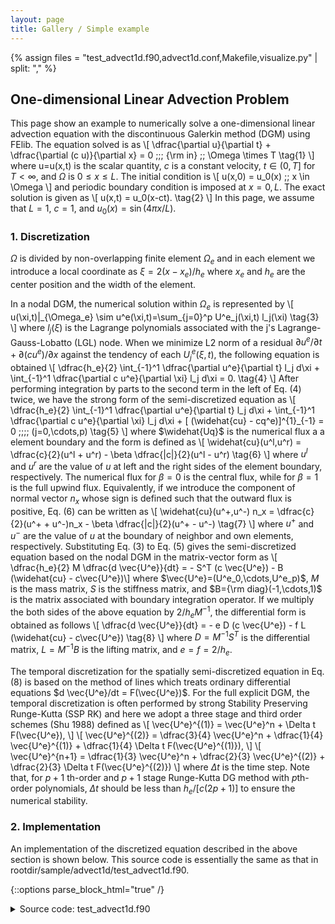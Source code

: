 ```yaml
---
layout: page
title: Gallery / Simple example
---
```


{% assign files = "test_advect1d.f90,advect1d.conf,Makefile,visualize.py" | split: "," %}

## One-dimensional Linear Advection Problem

This page show an example 
to numerically solve a one-dimensional linear advection equation 
with the discontinuous Galerkin method (DGM) using FElib. 
The equation solved is as 
\\[ \dfrac{\partial u}{\partial t} + \dfrac{\partial (c u)}{\partial x} = 0  \;\;\; {\rm in} \;\; \Omega \times T \tag{1} \\]
where
u=u(x,t) is the scalar quantity, $c$ is a constant velocity, 
$t \in (0,T]$ for $T < \infty$, and $\Omega$ is $0 \le x \le L$. 
The initial condition is
\\[ u(x,0) = u_0(x) \;\; x \in \Omega \\]
and periodic boundary condition is imposed at $x=0, L$. 
The exact solution is given as
\\[ u(x,t) = u_0(x-ct). \tag{2} \\]
In this page, we assume that $L=1$, $c=1$, and $u_0(x)=\sin(4 \pi x/L)$.

### 1. Discretization

$\Omega$ is divided by non-overlapping finite element $\Omega_e$ 
and in each element we introduce a local coordinate as $\xi=2(x-x_e)/h_e$
where $x_e$ and $h_e$ are the center position and the width of the element.

In a nodal DGM, 
the numerical solution within $\Omega_e$ is represented by
\\[ u(\xi,t)|\_{\Omega_e} \sim u^e(\xi,t)=\sum_{j=0}^p U^e_j(\xi,t) l_j(\xi) \tag{3} \\] 
where $l_j(\xi)$ is the Lagrange polynomials associated with the j's Lagrange-Gauss-Lobatto (LGL) node. 
When we minimize L2 norm of a residual $\partial u^e/\partial t + \partial (c u^e)/\partial x$  against the tendency of each $U^e_j(\xi,t)$, 
the following equation is obtained
\\[ \dfrac{h_e}{2} \int_{-1}^1 \dfrac{\partial u^e}{\partial t} l_j d\xi +  \int_{-1}^1 \dfrac{\partial c u^e}{\partial \xi} l_j d\xi  = 0. \tag{4}  \\]
After performing integration by parts to the second term in the left of Eq. (4) twice, 
we have the strong form of the semi-discretized equation as
\\[ \dfrac{h_e}{2} \int_{-1}^1 \dfrac{\partial u^e}{\partial t} l_j d\xi +  \int_{-1}^1 \dfrac{\partial c u^e}{\partial \xi} l_j d\xi  + [ (\widehat{cu} - cq^e)]^{1}_{-1} = 0   \;\;\;\; (j=0,\cdots,p) \tag{5} \\]
where
$\widehat{Uq}$ is the numerical flux a a element boundary 
and the form is defined as
\\[ \widehat{cu}(u^l,u^r) = \dfrac{c}{2}(u^l + u^r) - \beta \dfrac{|c|}{2}(u^l - u^r) \tag{6} \\]
where $u^l$ and $u^r$ are the value of $u$ at left and the right sides of the element boundary, respectively.
The numerical flux for $\beta=0$ is the central flux,  while for $\beta=1$ is the full upwind flux. 
Equivalently, if we introduce the component of normal vector $n_x$ whose sign is defined such that the outward flux is positive, 
Eq. (6) can be written as 
\\[ \widehat{cu}(u^+,u^-) n_x  = \dfrac{c}{2}(u^+ + u^-)n_x - \beta \dfrac{|c|}{2}(u^+ - u^-) \tag{7} \\]
where $u^+$ and $u^-$ are the value of $u$ at the boundary of neighbor and own elements, respectively. 
Substituting Eq. (3) to Eq. (5) gives the semi-discretized equation based on the nodal DGM 
in the matrix-vector form as
\\[ \dfrac{h_e}{2} M \dfrac{d \vec{U^e}}{dt} = - S^T (c \vec{U^e}) - B (\widehat{cu} - c\vec{U^e})\\]
where
$\vec{U^e}=(U^e_0,\cdots,U^e_p)$, 
$M$ is the mass matrix, $S$ is the stiffness matrix, and $B={\rm diag}(-1,\cdots,1)$ is the matrix associated with boundary integration operator. 
If we multiply the both sides of the above equation by $2/h_e M^{-1}$, 
the differential form is obtained as follows
\\[ \dfrac{d \vec{U^e}}{dt} = - e D (c \vec{U^e}) -  f L (\widehat{cu} - c\vec{U^e}) \tag{8} \\]
where
$D=M^{-1} S^T$ is the differential matrix, 
$L=M^{-1} B$ is the lifting matrix, and $e=f=2/h_e$.  

The temporal discretization for the spatially semi-discretized equation in Eq. (8) is based on the method of lines 
which treats ordinary differential equations $d \vec{U^e}/dt = F(\vec{U^e})$.
For the full explicit DGM, 
the temporal discretization is often performed by strong Stability Preserving Runge-Kutta (SSP RK) 
and here we adopt a three stage and third order schemes (Shu 1988) defined as 
\\[ \vec{U^e}^{(1)} = \vec{U^e}^n + \Delta t  F(\vec{U^e}),  \\] 
\\[ \vec{U^e}^{(2)} = \dfrac{3}{4} \vec{U^e}^n + \dfrac{1}{4} \vec{U^e}^{(1)} + \dfrac{1}{4} \Delta t  F(\vec{U^e}^{(1)}),  \\] 
\\[ \vec{U^e}^{n+1} = \dfrac{1}{3} \vec{U^e}^n + \dfrac{2}{3} \vec{U^e}^{(2)} + \dfrac{2}{3} \Delta t  F(\vec{U^e}^{(2)})  \\]
where $\Delta t$ is the time step. 
Note that, for $p+1$ th-order and $p+1$ stage Runge-Kutta DG method with $p$th-order polynomials, 
$\Delta t$ should be less than $h_e/[c(2p+1)]$ to ensure the numerical stability.


### 2. Implementation

An implementation of the discretized equation described in the above section is shown below.
This source code is essentially the same as that in rootdir/sample/advect1d/test_advect1d.f90. 

{::options parse_block_html="true" /}

<details><summary markdown="span">Source code: test_advect1d.f90</summary>
```Fortran
#include "scalelib.h"
program linear_adv_eq
  use scale_precision
  use scale_io
  use scale_prc
  use scale_sparsemat
  use scale_element_base
  use scale_element_line
  use scale_localmesh_1d
  use scale_mesh_linedom1d
  use scale_meshfield_base
  use scale_meshfieldcomm_base
  use scale_meshfieldcomm_1d
  use scale_file_history_meshfield
  use scale_file_history 
  use scale_time_manager  
  use scale_timeint_rk
  implicit none
  !-----------------------------------------------------------------------------

  real(RP), parameter :: dom_xmin = 0.0_RP, dom_xmax = 1.0_RP
  real(RP), parameter :: c = 1.0_RP 
  real(RP) :: beta = 1.0_RP

  type(LineElement)  :: refElem
  type(SparseMat) :: Dx, Lift
  type(MeshLineDom1D), target :: mesh
  type(LocalMesh1D), pointer :: lcmesh

  type(MeshField1D), target :: u

  type(MeshFieldComm1D) :: fields_comm
  type(MeshFieldContainer) :: field_list(1)

  type(timeint_rk), allocatable :: tinteg_lc(:)
  integer :: nowstep
  integer :: rkstage
  integer :: tintbuf_ind
  integer, parameter :: RKVAR_U = 1

  integer :: n
  integer :: ke
  integer :: HST_ID
  !-----------------------------------------------------------------------------

  call init()
  call set_initcond()

  do nowstep=1, TIME_NSTEP
    do rkstage=1, tinteg_lc(1)%nstage
    
      !* Exchange halo data
      call fields_comm%Put(field_list, 1)
      call fields_comm%Exchange()
      call fields_comm%Get(field_list, 1)

      !* Update prognostic variables
      do n=1, mesh%LOCAL_MESH_NUM
        lcmesh => mesh%lcmesh_list(n)
        tintbuf_ind = tinteg_lc(n)%tend_buf_indmap(rkstage)      

        call cal_tend( tinteg_lc(n)%tend_buf2D_ex(:,:,RKVAR_U,tintbuf_ind), &
          u%local(n)%val, lcmesh, lcmesh%refElem1D                          )
 
        call tinteg_lc(n)%Advance( rkstage, u%local(n)%val, RKVAR_U,            &
                                   1, lcmesh%refElem%Np, lcmesh%NeS, lcmesh%NeE )
      end do
    end do

    !* Advance time
    call TIME_manager_advance()    
    call FILE_HISTORY_set_nowdate( TIME_NOWDATE, TIME_NOWSUBSEC, TIME_NOWSTEP )

    !* Output
    call FILE_HISTORY_meshfield_put(HST_ID, u)
    call FILE_HISTORY_meshfield_write()
  end do

  call final()

contains
  subroutine cal_tend( dudt, u_, lmesh, elem )
    implicit none

    class(LocalMesh1D), intent(in) :: lmesh
    class(ElementBase1D), intent(in) :: elem
    real(RP), intent(out) :: dudt(elem%Np,lmesh%NeA)
    real(RP), intent(in)  :: u_(elem%Np,lmesh%NeA)

    real(RP) :: Fx(elem%Np), LiftDelFlx(elem%Np)
    real(RP) :: del_flux(elem%NfpTot,lmesh%Ne)
    !------------------------------------------------------------------------

    call cal_del_flux_dyn( del_flux,           & ! (out)
      u_, lmesh%normal_fn(:,:,1),              & ! (in)
      lmesh%vmapM, lmesh%vmapP, lmesh, elem )    ! (in)

    do ke = lmesh%NeS, lmesh%NeE
      call sparsemat_matmul(Dx, c * u_(:,ke), Fx)
      call sparsemat_matmul(Lift, lmesh%Fscale(:,ke) * del_flux(:,ke), LiftDelFlx)
      dudt(:,ke) = - ( lmesh%Escale(:,ke,1,1) * Fx(:) + LiftDelFlx )
    end do

    return
  end subroutine cal_tend

  subroutine cal_del_flux_dyn( del_flux, u_, nx, vmapM, vmapP, lmesh, elem )
    implicit none

    class(LocalMesh1D), intent(in) :: lmesh
    class(ElementBase1D), intent(in) :: elem  
    real(RP), intent(out) ::  del_flux(elem%NfpTot*lmesh%Ne)
    real(RP), intent(in) ::  u_(elem%Np*lmesh%NeA) 
    real(RP), intent(in) :: nx(elem%NfpTot*lmesh%Ne)
    integer, intent(in) :: vmapM(elem%NfpTot*lmesh%Ne)
    integer, intent(in) :: vmapP(elem%NfpTot*lmesh%Ne)
     
    integer :: i, iP, iM
    !------------------------------------------------------------------------

    do i=1, elem%NfpTot*lmesh%Ne
      iM = vmapM(i); iP = vmapP(i)

      del_flux(i) = 0.5_RP * ( c * ( u_(iP) - u_(iM) ) * nx(i)     &
                             - beta * abs(c) * ( u_(iP) - u_(iM) ) )
    end do

    return
  end subroutine cal_del_flux_dyn

  subroutine set_initcond()
    use scale_const, only: PI => CONST_PI
    implicit none
    !-------------------------------------------------

    do n=1, mesh%LOCAL_MESH_NUM
      lcmesh => mesh%lcmesh_list(n)
      do ke=lcmesh%NeS, lcmesh%NeE
        u%local(n)%val(:,ke) = sin( 4.0_RP * PI * lcmesh%pos_en(:,ke,1) / ( dom_xmax - dom_xmin ) )
      end do
    end do

    call FILE_HISTORY_meshfield_put(HST_ID, u)
    call FILE_HISTORY_meshfield_write()   

    return
  end subroutine set_initcond

  subroutine init()
    use scale_calendar
    implicit none  

    integer :: NeGX      = 8
    integer :: PolyOrder = 4
    character(len=H_MID) :: TINTEG_SCHEME_TYPE  = 'ERK_SSP_3s3o'

    namelist /PARAM_ADVECT1D/ &
      NeGX, PolyOrder,        &
      TINTEG_SCHEME_TYPE,     &
      beta
        
    integer :: comm, myrank, nprocs
    logical :: ismaster      
    integer :: ierr
    !---------------------------------

    call PRC_MPIstart( comm )
    call PRC_SINGLECOM_setup( comm,    & ! [IN]
      nprocs, myrank, ismaster )         ! [OUT]
    
    call PRC_ERRHANDLER_setup( .false., ismaster ) ! [IN]
    
    call IO_setup( "advect1d.conf", allow_noconf = .true. )
    call IO_LOG_setup( myrank, ismaster )  
    
    rewind(IO_FID_CONF)
    read(IO_FID_CONF,nml=PARAM_ADVECT1D,iostat=ierr)
    if( ierr > 0 ) then !--- fatal error
       LOG_ERROR("init",*) 'Not appropriate names in namelist PARAM_TEST. Check!'
       call PRC_abort
    endif
    LOG_NML(PARAM_ADVECT1D)

    
    call CALENDAR_setup
    call TIME_manager_Init

    !--

    call refElem%Init( PolyOrder, .false. )
    call Dx%Init( refElem%Dx1 )
    call Lift%Init( refElem%Lift )

    call mesh%Init( NeGX, dom_xmin, dom_xmax, refElem, 1 )
    call mesh%Generate()

    call u%Init( "u", "1", mesh )
    call fields_comm%Init( 1, 0, mesh )
    field_list(1)%field1d => u

    call FILE_HISTORY_meshfield_setup( mesh )
    call FILE_HISTORY_reg( u%varname, "u", u%unit, HST_ID, dim_type='X')

    allocate( tinteg_lc(mesh%LOCAL_MESH_NUM) )
    do n=1, mesh%LOCAL_MESH_NUM
      lcmesh => mesh%lcmesh_list(n)
      call tinteg_lc(n)%Init( TINTEG_SCHEME_TYPE, TIME_DTSEC, 1,      &
                              2, (/ lcmesh%refElem%Np, lcmesh%NeA /)  )
    end do

    return
  end subroutine init

  subroutine final()
    implicit none
    !---------------------------------

    call FILE_HISTORY_meshfield_finalize()
    
    call u%Final()
    call fields_comm%Final()
    call mesh%Final()
    call Dx%Final(); call Lift%Final()    
    call refElem%Final()

    call TIME_manager_Final()
    call PRC_MPIfinish()

    return
  end subroutine final

end program linear_adv_eq
```
</details>
<br/>

{::options parse_block_html="false" /}

### 3. Build and Execution

- Build FElib following [install document]({{ '/documents/install.html' | relative_url }}). 
   Note that the environment variables set here are also used in subsequent steps.  

- Make a new directory in rootdir/sample/, and copy the following four files: 
{% for ver in files %}
  * [{{ ver }}]({{'/gallery/simple/linear_advection_1d/' | relative_url}}/{{ver}}) 
{% endfor %}

- Execute `% make` to compile test_advect1d.f90. 
  After this step, a binary file (test_advect1d) will be obtained.

- Execute `% make run` to run the program with advect1d.conf. 
  If this step succeeds, history.pe000000.nc will be output.

- Execute `% make vis` to visualize the simulation result. 
  By this command, the python script will generate advect1D.mp4.


Simulation paramters in advect1d.conf are configured as folllows:

- As for the spatial discretization, the number of element is 16 and the polynominal order ($p$) is 3.

- The integration period is $T=5$ and the timestep is $\Delta t=0.005$. 

### 4. Result

<div class="container">
  <div class="item">
   Left animation shows the simulation result for the parameters mentioned above.
   The numerical solution accurately maintins the sine curve of the inital condition. 
   Initial profile are simply moved with about the advected speed (U=1)  
   and the change in the amplitude of wave is quite small. 
  </div>
  <div class="item">  
    <div class="youtube">
      <iframe  width="448" height="252" src="https://www.youtube.com/embed/{{ site.data.gallery.1d_linear_advection_movie_id }}?rel=0" frameborder="0" allowfullscreen></iframe>
    </div>
  </div>
</div>

Although the details of numerical behavior associated with high-order DGM are not described here (see excercise described below), 
we can verify the $L^2$ error norm for $p=3$ and the linear advection equation with $C^\infty$ initial profile 
decreases with $O(h_e^4)$ (i.e., the fourth-order accuracy) 
when the element size decreases. 
This convergence rate is mainly related to the interpolation.

### 5. Exercise

- Change initial condition

  In this example, as an initial condition, 
  we set a sine wave with $C^\infty$. 
  Thus, when the polynomial order increases or the element size decreases, 
  the numerical solution rapidly converges.
  If we give a cosine bell or top-hat function which cannot be infinitely differentiated, 
  the numerical behaviors observed in the advected profile will be dramatically changed. 
  Confirm these behaviros by modifiying lines of source code in which the initial condition is set. 

- Investigate convergence rate of numerical solution

  Because the exact solution of the linear advection problem can be obtained at any time by Eq. (2), 
  we can easily investigate the numerical errors with the discretization. 
  For the detail of the source code, please see  rootdir/sample/advection1d/test_advect1d.f90. 

- Confirm effect of disspation with full upwinding numerical flux

  In section 4, 
  we show the results for the case of the full upwinding numerical flux ($\beta=1$ in Eq. (6)). 
  This numerical flux appropriately provides numerical disspation in the range of short wavelengths.
  On the other hand, if we set $\beta=0$ in Eq.

- Change temporal scheme

  FElib provides various type of SSP RK schemes. 
  Although a three-stage and third-order SSP RK scheme was applied in this example, 
  other scheme is also available by setting the parameter TINTEG_SCHEME_TYPE in advect1d.conf.   
  When the temporal scheme is replaced, confirm how the numerical stability change or the temporal error decreases.

### 6. Reference

- Hesthaven, J. S., and T. Warburton, 2007: Nodal discontinuous Galerkin methods: algorithms, analysis, and applications, Springer Science & Business Media
